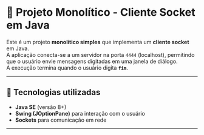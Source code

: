 # 📡 Projeto Monolítico - Cliente Socket em Java

Este é um projeto **monolítico simples** que implementa um **cliente socket** em Java.  
A aplicação conecta-se a um servidor na porta `4444` (localhost), permitindo que o usuário envie mensagens digitadas em uma janela de diálogo.  
A execução termina quando o usuário digita **`fim`**.

---

## 🚀 Tecnologias utilizadas
- **Java SE** (versão 8+)
- **Swing (JOptionPane)** para interação com o usuário
- **Sockets** para comunicação em rede

---
